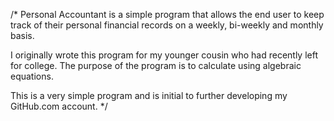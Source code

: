 /*
Personal Accountant is a simple program that allows the end user to keep track of their personal financial records on a weekly, bi-weekly and monthly basis. 

I originally wrote this program for my younger cousin who had recently left for college. The purpose of the program is to calculate using algebraic equations.

This is a very simple program and is initial to further developing my GitHub.com account.
*/
